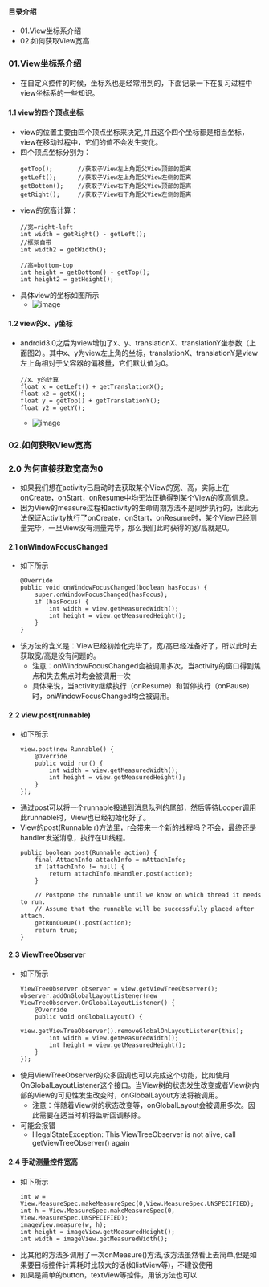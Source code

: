 #### 目录介绍
- 01.View坐标系介绍
- 02.如何获取View宽高


### 01.View坐标系介绍
- 在自定义控件的时候，坐标系也是经常用到的，下面记录一下在复习过程中view坐标系的一些知识。



#### 1.1 view的四个顶点坐标
- view的位置主要由四个顶点坐标来决定,并且这个四个坐标都是相当坐标，view在移动过程中，它们的值不会发生变化。
- 四个顶点坐标分别为：
    ```
    getTop();       //获取子View左上角距父View顶部的距离
    getLeft();      //获取子View左上角距父View左侧的距离
    getBottom();    //获取子View右下角距父View顶部的距离
    getRight();     //获取子View右下角距父View左侧的距离
    ```
- view的宽高计算：
    ```
    //宽=right-left
    int width = getRight() - getLeft();
    //框架自带
    int width2 = getWidth();
    
    //高=bottom-top
    int height = getBottom() - getTop();
    int height2 = getHeight();
    ```
- 具体view的坐标如图所示
    - ![image](https://img-blog.csdnimg.cn/2e07204898524609ae977f482447c75e.png)


#### 1.2 view的x、y坐标
- android3.0之后为view增加了x、y、translationX、translationY坐参数（上面图2）。其中x、y为view左上角的坐标，translationX、translationY是view左上角相对于父容器的偏移量，它们默认值为0。
    ```
    //x、y的计算
    float x = getLeft() + getTranslationX();
    float x2 = getX();
    float y = getTop() + getTranslationY();
    float y2 = getY();
    ```
    - ![image](https://img-blog.csdnimg.cn/6a4dd451ee944152bb2e1b2c79100bb1.png)






### 02.如何获取View宽高
### 2.0 为何直接获取宽高为0
- 如果我们想在activity已启动时去获取某个View的宽、高，实际上在onCreate，onStart，onResume中均无法正确得到某个View的宽高信息。
- 因为View的measure过程和activity的生命周期方法不是同步执行的，因此无法保证Activity执行了onCreate，onStart，onResume时，某个View已经测量完毕，一旦View没有测量完毕，那么我们此时获得的宽/高就是0。


#### 2.1 onWindowFocusChanged
- 如下所示
    ```
    @Override
    public void onWindowFocusChanged(boolean hasFocus) {
        super.onWindowFocusChanged(hasFocus);
        if (hasFocus) {
            int width = view.getMeasuredWidth();
            int height = view.getMeasuredHeight();
        }
    }
    ```
- 该方法的含义是：View已经初始化完毕了，宽/高已经准备好了，所以此时去获取宽/高是没有问题的。
    - 注意：onWindowFocusChanged会被调用多次，当activity的窗口得到焦点和失去焦点时均会被调用一次
    - 具体来说，当activity继续执行（onResume）和暂停执行（onPause）时，onWindowFocusChanged均会被调用。




#### 2.2 view.post(runnable)
- 如下所示
    ```
    view.post(new Runnable() {
        @Override
        public void run() {
            int width = view.getMeasuredWidth();
            int height = view.getMeasuredHeight();
        }
    });
    ```
- 通过post可以将一个runnable投递到消息队列的尾部，然后等待Looper调用此runnable时，View也已经初始化好了。
- View的post(Runnable r)方法里，r会带来一个新的线程吗？不会，最终还是handler发送消息，执行在UI线程。
    ```
    public boolean post(Runnable action) {
        final AttachInfo attachInfo = mAttachInfo;
        if (attachInfo != null) {
            return attachInfo.mHandler.post(action);
        }
    
        // Postpone the runnable until we know on which thread it needs to run.
        // Assume that the runnable will be successfully placed after attach.
        getRunQueue().post(action);
        return true;
    }
    ```




#### 2.3 ViewTreeObserver
- 如下所示
    ```
    ViewTreeObserver observer = view.getViewTreeObserver();
    observer.addOnGlobalLayoutListener(new ViewTreeObserver.OnGlobalLayoutListener() {
        @Override
        public void onGlobalLayout() {
            view.getViewTreeObserver().removeGlobalOnLayoutListener(this);
            int width = view.getMeasuredWidth();
            int height = view.getMeasuredHeight();
        }
    });
    ```
- 使用ViewTreeObserver的众多回调也可以完成这个功能，比如使用OnGlobalLayoutListener这个接口。当View树的状态发生改变或者View树内部的View的可见性发生改变时，onGlobalLayout方法将被调用。
    - 注意：伴随着View树的状态改变等，onGlobalLayout会被调用多次。因此需要在适当时机将监听回调移除。
- 可能会报错
    - IllegalStateException: This ViewTreeObserver is not alive, call getViewTreeObserver() again

    

#### 2.4 手动测量控件宽高
- 如下所示
    ```
    int w = View.MeasureSpec.makeMeasureSpec(0,View.MeasureSpec.UNSPECIFIED);
    int h = View.MeasureSpec.makeMeasureSpec(0, View.MeasureSpec.UNSPECIFIED);
    imageView.measure(w, h);
    int height = imageView.getMeasuredHeight();
    int width = imageView.getMeasuredWidth();
    ```
- 比其他的方法多调用了一次onMeasure()方法,该方法虽然看上去简单,但是如果要目标控件计算耗时比较大的话(如listView等)，不建议使用
- 如果是简单的button，textView等控件，用该方法也可以















